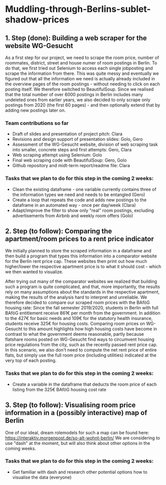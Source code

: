 # Muddling-through-Berlins-sublet-shadow-prices


## 1. Step (done): Building a web scraper for the website WG-Gesucht 

As a first step for our project, we need to scrape the room price, number of roommates, district, street and house numer of room postings in Berlin. To do that, we first tried out Selenium to access each single jobposting and scrape the information from there. This was quite messy and eventually we figured out that all the information we need is actually already included in the overview pages of the room postings - without needing to click on each posting itself. We therefore switched to BeautifulSoup. Since we realised that the total number of over 6000 postings in Berlin includes many undeleted ones from earlier years, we also decided to only scrape only postings from 2020 (the first 60 pages) - and then optionally extend that by adding new postings later on. 

### Team contributions so far
- Draft of slides and presentation of project pitch: Clara 
- Revisions and design support of presentation slides: Golo, Gero
- Assessment of the WG-Gesucht website, division of web scraping task into smaller, concrete steps and first attempts: Gero, Clara
- Web scraping attempt using Selenium: Golo
- Final web scraping code with BeautifulSoup: Gero, Golo
- Github repository and midt-term report/readme file: Clara 

### Tasks that we plan to do for this step in the coming 2 weeks: 
- Clean the existing dataframe - one variable currently contains three of the information types we need and needs to be entangled (Gero)
- Create a loop that repeats the code and adds new postings to the dataframe in an automated way - once per day/week (Clara)
- Adapt/improve the filter to show only "real" room postings, excluding advertisements from Airbnb and weekly room offers (Golo)


## 2. Step (to follow): Comparing the apartment/room prices to a rent price indicator 

We initially planned to store the scraped information in a dataframe and then build a program that types this information into a comparator website for the Berlin rent price cap. These websites then print out how much higher/lower the respective apartment price is to what it should cost - which we then wanted to visualize. 

After trying out many of the comparator websites we realized that building such a program is quite complicated, and that, more importantly, the results rely on many assumptions about the standards in the respective apartment, making the results of the analysis hard to interpret and unreliable. We therefore decided to compare our scraped room prices with the BAföG housing rate: Since the fall semester 2019/2020, students in Berlin with full BAföG entitlement receive 861€ per month from the government. In addition to the 427€ for basic needs and 109€ for the statutory health insurance, students receive 325€ for housing costs. Comparing room prices on WG-Gesucht to this amount highlights how high housing costs have become in contrast to what the government deems reasonable, partly because flatshare rooms posted on WG-Gesucht find ways to circumvent housing price regulations from the city, such as the recently passed rent price cap. In this scenario, we also don't need to compute the net rent price of entire flats, but simply use the full room price (including utilities) indicated at the very top of each posting. 

### Tasks that we plan to do for this step in the coming 2 weeks: 
- Create a variable in the dataframe that deducts the room price of each listing from the 325€ BAföG housing cost rate


## 3. Step (to follow): Visualising room price information in a (possibly interactive) map of Berlin

One of our ideal, dream rolemodels for such a map can be found here: https://interaktiv.morgenpost.de/so-alt-wohnt-berlin/
We are considering to use "dash" at the moment, but will also think about other options in the coming weeks. 

### Tasks that we plan to do for this step in the coming 2 weeks: 
- Get familiar with dash and research other potential options how to visualise the data (everyone)

